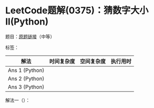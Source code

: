 # LeetCode题解(0375)：猜数字大小II(Python)

题目：[原题链接](https://leetcode-cn.com/problems/guess-number-higher-or-lower-ii/)（中等）

标签：

| 解法           | 时间复杂度 | 空间复杂度 | 执行用时 |
| -------------- | ---------- | ---------- | -------- |
| Ans 1 (Python) |            |            |          |
| Ans 2 (Python) |            |            |          |
| Ans 3 (Python) |            |            |          |

解法一（）：

